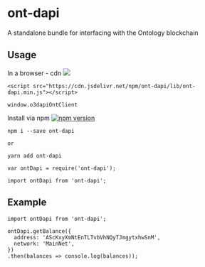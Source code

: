 # ont-dapi
A standalone bundle for interfacing with the Ontology blockchain

## Usage

In a browser - cdn [![](https://data.jsdelivr.com/v1/package/npm/ont-dapi/badge)](https://www.jsdelivr.com/package/npm/ont-dapi)
```
<script src="https://cdn.jsdelivr.net/npm/ont-dapi/lib/ont-dapi.min.js"></script>
```
```
window.o3dapiOntClient
```

Install via npm [![npm version](https://badge.fury.io/js/ont-dapi.svg)](https://badge.fury.io/js/ont-dapi)
```
npm i --save ont-dapi

or

yarn add ont-dapi
```

```
var ontDapi = require('ont-dapi');

import ontDapi from 'ont-dapi';
```

## Example
```
import ontDapi from 'ont-dapi';

ontDapi.getBalance({
  address: 'AScKxyXmNtEnTLTvbVhNQyTJmgytxhwSnM',
  network: 'MainNet',
})
.then(balances => console.log(balances));
```
